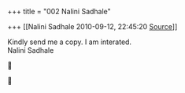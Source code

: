 +++
title = "002 Nalini Sadhale"

+++
[[Nalini Sadhale	2010-09-12, 22:45:20 [Source](https://groups.google.com/g/bvparishat/c/uKQTTTpgRNY)]]



Kindly send me a copy. I am interated.  
Nalini Sadhale





